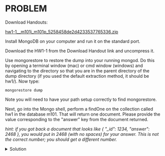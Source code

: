 # PROBLEM

Download Handouts:

[hw1-1__m101j_m101p_5258458de2d4233537765336.zip](https://university.mongodb.com/static/MongoDB_2018_M101J_August/handouts/hw1-1__m101j_m101p_5258458de2d4233537765336.zip)

Install MongoDB on your computer and run it on the standard port.

Download the HW1-1 from the Download Handout link and uncompress it.

Use mongorestore to restore the dump into your running mongod. Do this by opening a terminal window (mac) or cmd window (windows) and navigating to the directory so that you are in the parent directory of the dump directory (if you used the default extraction method, it should be hw1/). Now type:

`mongorestore dump`

Note you will need to have your path setup correctly to find mongorestore.

Next, go into the Mongo shell, perform a findOne on the collection called hw1 in the database m101. That will return one document. Please provide the value corresponding to the "answer" key from the document returned.

*hint: if you got back a document that looks like { "_id": 1234, "answer": 2468 }, you would put in 2468 (with no spaces) for your answer. This is not the correct number; you should get a different number.*

<details>
  <summary>Solution</summary>
  <br>42
</details>
